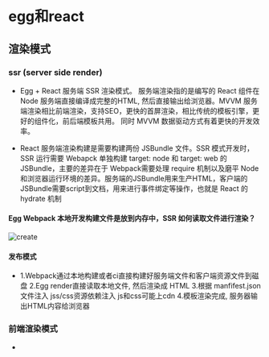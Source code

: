 # egg和react

## 渲染模式

### ssr (server side render)

* Egg + React 服务端 SSR 渲染模式。 服务端渲染指的是编写的 React 组件在 Node 服务端直接编译成完整的HTML, 然后直接输出给浏览器。MVVM 服务端渲染相比前端渲染，支持SEO，更快的首屏渲染，相比传统的模板引擎，更好的组件化，前后端模板共用。 同时 MVVM 数据驱动方式有着更快的开发效率。

* React 服务端渲染构建是需要构建两份 JSBundle 文件。SSR 模式开发时，SSR 运行需要 Webapck 单独构建 target: node 和 target: web 的JSBundle，主要的差异在于 Webpack需要处理 require 机制以及磨平 Node 和浏览器运行环境的差异。服务端的JSBundle用来生产HTML，客户端的JSBundle需要script到文档，用来进行事件绑定等操作，也就是 React 的 hydrate 机制

#### Egg Webpack 本地开发构建文件是放到内存中，SSR 如何读取文件进行渲染？

![create](/Occam-s-Razor.github.io/egg-react-ssr.jpg)

#### 发布模式

* 1.Webpack通过本地构建或者ci直接构建好服务端文件和客户端资源文件到磁盘
2.Egg render直接读取本地文件, 然后渲染成 HTML
3.根据 manfifest.json 文件注入 jss/css资源依赖注入  js和css可能上cdn
4.模板渲染完成, 服务器输出HTML内容给浏览器


### 前端渲染模式

* 